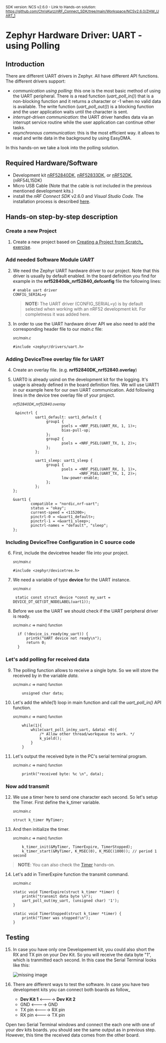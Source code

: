 <sup>SDK version: NCS v2.6.0  -  Link to Hands-on solution: https://github.com/ChrisKurz/nRF_Connect_SDK/tree/main/Workspace/NCSv2.6.0/ZHW_UART_1</sup>

# Zephyr Hardware Driver: UART - using Polling

## Introduction

There are different UART drivers in Zephyr. All have different API functions. The different drivers support:
- _communication using polling_: this one is the most basic method of using the UART peripheral. There is a read function (_uart_poll_in()_) that is a non-blocking function and it returns a character or -1 when no valid data is available. The write function (_uart_poll_out()_) is a blocking function and the user application waits until the character is sent. 
- _interrupt-driven communication_: the UART driver handles data via an interrupt service routine while the user application can continue other tasks. 
- _asynchronous communication_: this is the most efficient way. it allows to read and write data in the background by using EasyDMA. 

In this hands-on we take a look into the polling solution. 

## Required Hardware/Software
- Development kit [nRF52840DK](https://www.nordicsemi.com/Products/Development-hardware/nRF52840-DK), [nRF52833DK](https://www.nordicsemi.com/Products/Development-hardware/nRF52833-DK), or [nRF52DK](https://www.nordicsemi.com/Products/Development-hardware/nrf52-dk), (nRF54L15DK)
- Micro USB Cable (Note that the cable is not included in the previous mentioned development kits.)
- install the _nRF Connect SDK_ v2.6.0 and _Visual Studio Code_. The installation process is described [here](https://academy.nordicsemi.com/courses/nrf-connect-sdk-fundamentals/lessons/lesson-1-nrf-connect-sdk-introduction/topic/exercise-1-1/).

## Hands-on step-by-step description 

### Create a new Project

1) Create a new project based on [Creating a Project from Scratch_ exercise](https://github.com/ChrisKurz/nRF_Connect_SDK/blob/main/doc/NCSv2.6.0_01_ProjectFromScratch.md). 


### Add needed Software Module _UART_

2) We need the Zephyr UART hardware driver to our project. Note that this driver is usually by default enabled. In the board definition you find for example in the __nrf52840dk_nrf52840_defconfig__ file the following lines:

       # enable uart driver
       CONFIG_SERIAL=y

    > __NOTE:__ The UART driver (CONFIG_SERIAL=y) is by default selected when working with an nRF52 development kit. For completness it was added here.

3) In order to use the UART hardware driver API we also need to add the corresponding header file to our _main.c_ file:

	<sup>_src/main.c_</sup>

       #include <zephyr/drivers/uart.h>

### Adding DeviceTree overlay file for UART

4) Create an overlay file. (e.g. __nrf52840DK_nrf52840.overlay__)

5) UART0 is already usind on the development kit for the logging. It's usage is already defined in the board definition files. We will use UART1 in our example here for our own UART communication. Add following lines in the device tree overlay file of your project. 

	<sup>_nrf52840DK_nrf52840.overlay_</sup>

        &pinctrl {
                 uart1_default: uart1_default {
                      group1 {
                             psels = <NRF_PSEL(UART_RX, 1, 1)>;
                             bias-pull-up;
                      };
                      group2 {
                             psels = <NRF_PSEL(UART_TX, 1, 2)>;
                      };
                 };

                 uart1_sleep: uart1_sleep {
                      group1 {
                             psels = <NRF_PSEL(UART_RX, 1, 1)>,
                                     <NRF_PSEL(UART_TX, 1, 2)>;
                             low-power-enable;
                      };
                 };
       };

       &uart1 {
               compatible = "nordic,nrf-uart";
               status = "okay";
               current-speed = <115200>;
               pinctrl-0 = <&uart1_default>;
               pinctrl-1 = <&uart1_sleep>;
               pinctrl-names = "default", "sleep";
       };


### Including DeviceTree Configuration in C source code

6) First, include the devicetree header file into your project.

	<sup>_src/main.c_</sup>

       #include <zephyr/devicetree.h>

7) We need a variable of type __device__ for the UART instance. 

	<sup>_src/main.c_</sup>

        static const struct device *const my_uart = DEVICE_DT_GET(DT_NODELABEL(uart1)); 

8) Before we use the UART we should check if the UART peripheral driver is ready. 

	<sup>_src/main.c_ => main() function</sup>

         if (!device_is_ready(my_uart)) {
             printk("UART device not ready\n");
             return 0;
         }


### Let's add polling for received data

9)  The polling function allows to receive a single byte. So we will store the received by in the variable _data_.

	<sup>_src/main.c_ => main() function</sup>
 
            unsigned char data;

10) Let's add the while(1) loop in main function and call the _uart_poll_in()_ API function. 

	<sup>_src/main.c_ => main() function</sup>
 
            while(1){
                while(uart_poll_in(my_uart, &data) <0){
                    /* Allow other thread/workqueue to work. */
                    k_yield();            
                }
            }

11) Let's output the received byte in the PC's serial terminal program. 

	<sup>_src/main.c_ => main() function</sup>

            printk("received byte: %c \n", data); 

### Now add transmit 

12) We use a timer here to send one character each second. So let's setup the Timer. First define the k_timer variable.

	<sup>_src/main.c_</sup>

        struct k_timer MyTimer;
 
13) And then initialize the timer.

	<sup>_src/main.c_ => main() function</sup>

            k_timer_init(&MyTimer, TimerExpire, TimerStopped);
            k_timer_start(&MyTimer, K_MSEC(0), K_MSEC(1000)); // period 1 second

> __NOTE__: You can also check the [Timer](https://github.com/ChrisKurz/nRF_Connect_SDK/blob/main/doc/NCSv2.5.0_ZKS_Timing_02_Timers.md) hands-on.

14) Let's add in TimerExpire function the transmit command.

	<sup>_src/main.c_</sup>

        static void TimerExpire(struct k_timer *timer) {
            printk("transmit data byte \n");
            uart_poll_out(my_uart, (unsigned char) '1');
        }

        static void TimerStopped(struct k_timer *timer) {
            printk("Timer was stopped!\n");       
        }


## Testing

15) In case you have only one Developement kit, you could also short the RX and TX pin on your Dev Kit. So you will receive the data byte "1", which is tranmitted each second. In this case the Serial Terminal looks like this:

    ![missing image](images/ZHW_UART_RX-TX.jpg)
   
17) There are different ways to test the software. In case you have two development kits you can connect both boards as follow_
    -  __Dev Kit 1__ <----> __Dev Kit 2__
    -  GND <----> GND      
    -  TX pin <----> RX pin    
    -  RX pin <----> TX pin    

   Open two Serial Terminal windows and connect the each one with one of your dev kits boards. you should see the same output as in previous step. However, this time the received data comes from the other board.











